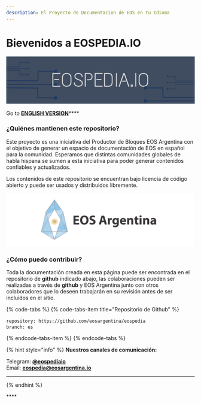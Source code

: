 ```yaml
---
description: El Proyecto de Documentacion de EOS en tu Idioma
---
```


# Bievenidos a EOSPEDIA.IO

![](.gitbook/assets/eospedia.io-1%20%281%29.png)

Go to [**ENGLISH VERSION**](https://www.eospedia.io/v/en)\*\*\*\*

### ¿Quiénes mantienen este repositorio?

Este proyecto es una iniciativa del Productor de Bloques EOS Argentina con el objetivo de generar un espacio de documentación de EOS en español para la comunidad. Esperamos que distintas comunidades globales de habla hispana se sumen a esta iniciativa para poder generar contenidos confiables y actualizados.

Los contenidos de este repositorio se encuentran bajo licencia de código abierto y puede ser usados y distribuidos libremente.

![](.gitbook/assets/image%20%2827%29.png)

### ¿Cómo puedo contribuir?

Toda la documentación creada en esta página puede ser encontrada en el repositorio de **github** indicado abajo, las colaboraciones pueden ser realizadas a través de **github** y EOS Argentina junto con otros colaboradores que lo deseen trabajarán en su revisión antes de ser incluidos en el sitio.

{% code-tabs %}
{% code-tabs-item title="Repositorio de Github" %}
```text
repository: https://github.com/eosargentina/eospedia
branch: es
```
{% endcode-tabs-item %}
{% endcode-tabs %}

{% hint style="info" %}
**Nuestros canales de comunicación:**

Telegram: [**@eospediaio**](https://t.me/eospediaio)  
Email: [**eospedia@eosargentina.io**](mailto:eospedia@eosargentina.io)  
****
{% endhint %}

\*\*\*\*



